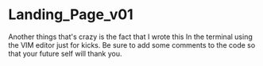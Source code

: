 # Landing_Page_v01

Another things that's crazy is the fact that I wrote this In the terminal using the VIM editor just for kicks. 
Be sure to add some comments to the code so that your future self will thank you. 
